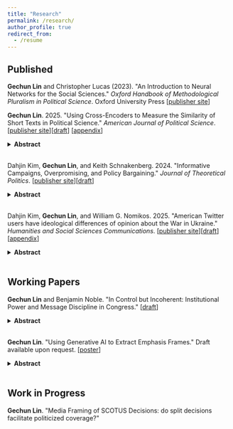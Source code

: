 ```yaml
---
title: "Research"
permalink: /research/
author_profile: true
redirect_from:
  - /resume
---
```


## Published

**Gechun Lin** and Christopher Lucas (2023). "An Introduction to Neural Networks for the Social Sciences." *Oxford Handbook of Methodological Pluralism in Political Science*. Oxford University Press [[publisher site](https://academic.oup.com/edited-volume/52557/chapter-abstract/431321963?redirectedFrom=fulltext)]
 
**Gechun Lin**. 2025. "Using Cross-Encoders to Measure the Similarity of Short Texts in Political Science." *American Journal of Political Science*. [[publisher site](https://onlinelibrary.wiley.com/doi/full/10.1111/ajps.12956?casa_token=F4sRQ2PQHTIAAAAA%3AOGKH5Qpfn4mC-Od8GzWlHSKODJZOWCIYADMYJQiGXv2-OcBBPDN9yRAe1FxjJIySrC7IPLN1frccCQ)][[draft](/files/Cross_Encoder_manuscript.pdf)] [[appendix](/files/Cross_Encoder_SI.pdf)]
<details>
<summary><b>Abstract</b></summary>
In many settings, scholars wish to estimate the similarity of political texts. However, the most commonly used methods in political science struggle to identify when two texts convey the same meaning as they rely too heavily on identifying words that appear in both documents. This limitation is especially salient when the underlying documents are short, an increasingly prevalent form of textual data in modern political research. Building on recent advances in computer science, I introduce to political science cross-encoders for precise estimates of semantic similarity in short texts. Scholars can use either off-the-shelf versions or build a customized model. I illustrate this approach in three examples applied to social messages generated in a telephone game, news headlines about US Supreme Court decisions, and Facebook posts from members of Congress. I show that cross-encoders, which utilize pair-level embeddings, offer superior performance across tasks relative to word-based and sentence-level embedding approaches.
</details>
<br>

Dahjin Kim, **Gechun Lin**, and Keith Schnakenberg. 2024. "Informative Campaigns, Overpromising, and Policy Bargaining." *Journal of Theoretical Politics*. [[publisher site](https://journals.sagepub.com/doi/full/10.1177/09516298241268751?casa_token=2VrUaYHtZJsAAAAA%3AAkI8UsU_sHsy2IcNXp-qMmuhnAhW4AB5fVQtggNhClUCg-uVb769U-VLW9L9uyb-SKL2GUGEV-_1)][[draft](/files/credulity.pdf)]

<details>
<summary><b>Abstract</b></summary>
What is the relationship between policy positions taken in campaigns and those proposed in bargaining when the final policy outcome depends on other political actors? Why do candidates sometimes advocate policies in their campaigns that are unlikely or impossible to pass given the preferences of other actors in the government? We analyze a model in which candidates make non-binding policy platform announcements and then bargain with a veto player over the final policy if they take office. In the model, a candidate has private information that is related to the policy preferences of a key citizen group and engages in bargaining with a veto player who is responsive to this information. When the citizen’s group sometimes interprets campaign promises naively, elections are more likely to allow information revelation. Furthermore, in this case, politicians overpromise: the politician’s platform is outside of the range of feasible bargaining outcomes.
</details>
<br>

Dahjin Kim, **Gechun Lin**, and William G. Nomikos. 2025. "American Twitter users have ideological differences of opinion about the War in Ukraine." *Humanities and Social Sciences Communications*. [[publisher site](https://www.nature.com/articles/s41599-024-04304-7)][[draft](/files/Ukraine_Public_Opinion_manuscript.pdf)] [[appendix](/files/Ukraine_Public_Opinion_SI.pdf)]

<details>
<summary><b>Abstract</b></summary>
Though ideological differences have long been a ubiquitous feature of American politics,  the rise of online news and social media has exacerbated divisions between groups. While existing research has documented how political preferences manifest online, relatively few studies have considered whether ideological divisions extend to discussions of foreign policy. We examine this question by analyzing nearly 2 million tweets about the war in Ukraine posted by Americans during the opening stages of the Russian invasion. We first categorize each tweet according to the user's ideological leanings estimated by the network of political accounts they follow. Then, we apply a natural language processing model specifically designed for short texts to classify the tweets into clusters that we hand code into substantive topics. We find that the topic distributions of conservative, moderate, and liberal users are substantively and statistically different. We further find that conservatives are more likely to spread some form of misinformation and that liberals are more likely to express support for Ukraine. Our paper concludes with a discussion of the implications of our findings for the conduct of U.S. foreign policy.
</details>
<br>

## Working Papers

**Gechun Lin** and Benjamin Noble. "In Control but Incoherent: Institutional Power and Message Discipline in Congress." [[draft](/files/Congressional_Similarity.pdf)]

<details>
<summary><b>Abstract</b></summary>
Parties build electorally beneficial brands by staying “on message.” But when can congressional parties exercise message discipline, who contributes, and how do constituents respond? We build on theories of congressional party discipline to develop a set of competing hypotheses: that institutional power could help or hinder messaging, that Republicans are more effective, and that marginal members contribute less. We test these expectations in House and Senate floor speeches (1973–2016) with a novel, direct, and systematic measure of message discipline using topic models and contextual embeddings. We show that, generally, institutional power weakens message discipline. However, our results are nuanced: House Republicans leverage procedural power to offset this disadvantage, and marginal members are less likely to be on message. Finally, we provide behavioral evidence that message discipline shapes constituency approval of representatives. Our results contribute to the literature on message politics and have implications for legislator orientation and thermostatic backlash.
</details>
<br>



**Gechun Lin**. "Using Generative AI to Extract Emphasis Frames." Draft available upon request. [[poster](/files/PolMeth2024_GPT.pdf)] 
<details>
<summary><b>Abstract</b></summary>
Framing analysis is at the core of studies in political communication. The current literature relies mainly on topic modeling and dictionary approaches to identify frames from texts. However, users cannot control desired topic outputs in unsupervised models, such as LDA and STM; moreover, the resulting groups of keywords lack semantic contexts for exploring how things are framed. Dictionary approaches also have limitations: existing ones would miss novel frames in evolving discourse, and creating new dictionaries is resource-intensive. Instead, I propose a new method that follows three steps—quote, summarize, and name—to extract frames using generative AI. I apply this method to re-examine the framing of smoking ban policy at the issue-definition stage during its diffusion across 49 US states. Compared to traditional topic models, the new method produces more semantically distinctive and coherent high-level frame features for identifying different frames. Empirically, this results in the discovery of more nuanced frames and their coexisting patterns.
</details>
<br>


## Work in Progress

**Gechun Lin**. "Media Framing of SCOTUS Decisions: do split decisions facilitate politicized coverage?"







